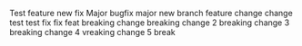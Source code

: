 Test
feature
new fix
Major
bugfix
major
new branch
feature
change
change
test
test
fix
fix
feat
breaking change
breaking change 2
breaking change 3
breaking change 4
vreaking change 5
break
